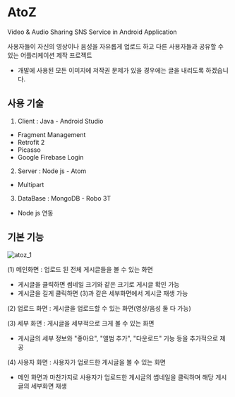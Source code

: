 # AtoZ

Video &amp; Audio Sharing SNS Service in Android Application

사용자들이 자신의 영상이나 음성을 자유롭게 업로드 하고 다른 사용자들과 공유할 수 있는 어플리케이션 제작 프로젝트

* 개발에 사용된 모든 이미지에 저작권 문제가 있을 경우에는 글을 내리도록 하겠습니다.

## 사용 기술
1. Client : Java - Android Studio
- Fragment Management
- Retrofit 2
- Picasso
- Google Firebase Login

2. Server : Node js - Atom
- Multipart

3. DataBase : MongoDB - Robo 3T
- Node js 연동

## 기본 기능
![atoz_1](https://user-images.githubusercontent.com/22411296/74808760-f14a4980-532e-11ea-80b2-3f344940391e.JPG)

(1) 메인화면 : 업로드 된 전체 게시글들을 볼 수 있는 화면
- 게시글을 클릭하면 썸네일 크기와 같은 크기로 게시글 확인 가능
- 게시글을 길게 클릭하면 (3)과 같은 세부화면에서 게시글 재생 가능

(2) 업로드 화면 : 게시글을 업로드할 수 있는 화면(영상/음성 둘 다 가능)

(3) 세부 화면 : 게시글을 세부적으로 크게 볼 수 있는 화면
- 게시글의 세부 정보와 "좋아요", "앨범 추가", "다운로드" 기능 등을 추가적으로 제공

(4) 사용자 화면 : 사용자가 업로드한 게시글을 볼 수 있는 화면
- 메인 화면과 마찬가지로 사용자가 업로드한 게시글의 썸네일을 클릭하며 해당 게시글의 세부화면 재생
